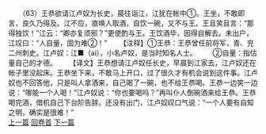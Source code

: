 　　（63）王恭欲请江卢奴为长史，晨往诣江，江犹在帐中①。王坐，不敢即言，良久乃得及。江不应，直唤人取酒，自饮一碗，又不与王。王且笑且言：“那得独饮！”江云：“卿亦复须邪？”更使酌与王。王饮酒毕，因得自解去。未出户，江叹曰：“人自量，固为难②！”
　　【注释】①王恭：王恭曾任前将军，青、兖二州刺史。江卢奴：江■（ai），小名卢奴，是当时知名人士。
　　②自量：指估量自己的才德。
　　【译文】王恭想请江卢奴任长史，早晨到江家去，江卢奴还在帐子里没起床。王恭坐下来，不敢马上开口，过了很久才有机会说到这件事。江卢奴也不回答他，只是叫人拿酒来，自己喝了一碗，也不给王恭喝。王恭一边笑一边说：“哪能一个人喝！”江卢奴说：“你也要喝吗？”再叫仆人倒碗酒来给王恭。王恭喝完酒，借机自己下台阶告辞。还没有出门，江卢奴叹口气说：“一个人要有自知之明，确实是很难！”
<br>[上一篇](05_62) [回卷首](05_00) [下一篇](05_64)
